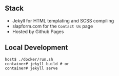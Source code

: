 ## Stack
- Jekyll for HTML templating and SCSS compiling
- slapform.com for the `Contact Us` page
- Hosted by Github Pages

## Local Development
```shell
host$ ./docker/run.sh
container# jekyll build # or
container# jekyll serve
```
